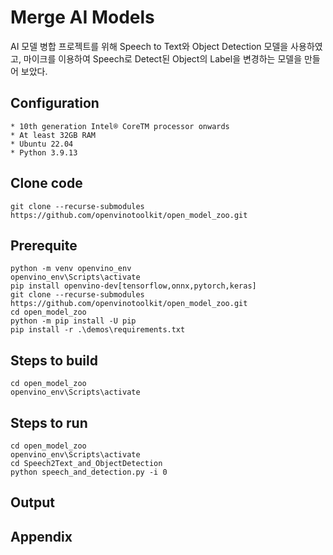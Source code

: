 # Merge AI Models
AI 모델 병합 프로젝트를 위해 Speech to Text와 Object Detection 모델을 사용하였고,
마이크를 이용하여 Speech로 Detect된 Object의 Label을 변경하는 모델을 만들어 보았다.


## Configuration
~~~
* 10th generation Intel® CoreTM processor onwards
* At least 32GB RAM
* Ubuntu 22.04
* Python 3.9.13
~~~

## Clone code
~~~
git clone --recurse-submodules https://github.com/openvinotoolkit/open_model_zoo.git
~~~

## Prerequite
~~~
python -m venv openvino_env
openvino_env\Scripts\activate
pip install openvino-dev[tensorflow,onnx,pytorch,keras]
git clone --recurse-submodules https://github.com/openvinotoolkit/open_model_zoo.git
cd open_model_zoo
python -m pip install -U pip
pip install -r .\demos\requirements.txt
~~~

## Steps to build
~~~
cd open_model_zoo
openvino_env\Scripts\activate
~~~

## Steps to run
~~~
cd open_model_zoo
openvino_env\Scripts\activate
cd Speech2Text_and_ObjectDetection
python speech_and_detection.py -i 0
~~~

## Output


## Appendix
